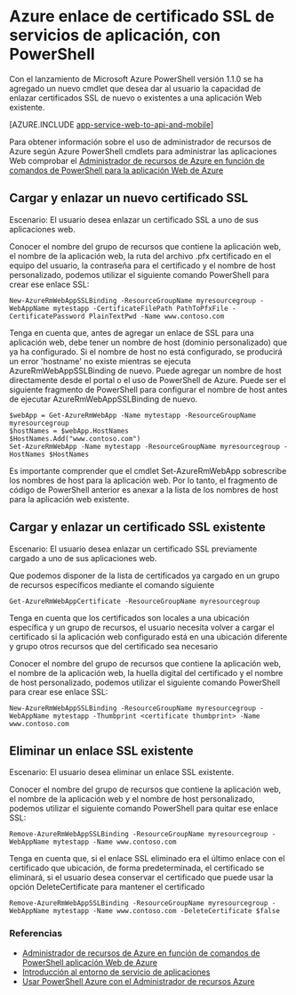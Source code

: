 <properties
    pageTitle="Enlace de certificados SSL con PowerShell"
    description="Obtenga información sobre cómo enlazar certificados SSL a la aplicación web de PowerShell."
    services="app-service\web"
    documentationCenter=""
    authors="ahmedelnably"
    manager="stefsch"
    editor=""/>

<tags
    ms.service="app-service-web"
    ms.workload="web"
    ms.tgt_pltfrm="na"
    ms.devlang="na"
    ms.topic="article"
    ms.date="01/13/2016"
    ms.author="ahmedelnably"/>

# <a name="azure-app-service-ssl-certificate-binding-using-powershell"></a>Azure enlace de certificado SSL de servicios de aplicación, con PowerShell #

Con el lanzamiento de Microsoft Azure PowerShell versión 1.1.0 se ha agregado un nuevo cmdlet que desea dar al usuario la capacidad de enlazar certificados SSL de nuevo o existentes a una aplicación Web existente.

[AZURE.INCLUDE [app-service-web-to-api-and-mobile](../../includes/app-service-web-to-api-and-mobile.md)] 

Para obtener información sobre el uso de administrador de recursos de Azure según Azure PowerShell cmdlets para administrar las aplicaciones Web comprobar el [Administrador de recursos de Azure en función de comandos de PowerShell para la aplicación Web de Azure](app-service-web-app-azure-resource-manager-powershell.md)

## <a name="uploading-and-binding-a-new-ssl-certificate"></a>Cargar y enlazar un nuevo certificado SSL ##

Escenario: El usuario desea enlazar un certificado SSL a uno de sus aplicaciones web.

Conocer el nombre del grupo de recursos que contiene la aplicación web, el nombre de la aplicación web, la ruta del archivo .pfx certificado en el equipo del usuario, la contraseña para el certificado y el nombre de host personalizado, podemos utilizar el siguiente comando PowerShell para crear ese enlace SSL:

    New-AzureRmWebAppSSLBinding -ResourceGroupName myresourcegroup -WebAppName mytestapp -CertificateFilePath PathToPfxFile -CertificatePassword PlainTextPwd -Name www.contoso.com

Tenga en cuenta que, antes de agregar un enlace de SSL para una aplicación web, debe tener un nombre de host (dominio personalizado) que ya ha configurado. Si el nombre de host no está configurado, se producirá un error 'hostname' no existe mientras se ejecuta AzureRmWebAppSSLBinding de nuevo. Puede agregar un nombre de host directamente desde el portal o el uso de PowerShell de Azure. Puede ser el siguiente fragmento de PowerShell para configurar el nombre de host antes de ejecutar AzureRmWebAppSSLBinding de nuevo.   
  
    $webApp = Get-AzureRmWebApp -Name mytestapp -ResourceGroupName myresourcegroup  
    $hostNames = $webApp.HostNames  
    $HostNames.Add("www.contoso.com")  
    Set-AzureRmWebApp -Name mytestapp -ResourceGroupName myresourcegroup -HostNames $HostNames   
  
Es importante comprender que el cmdlet Set-AzureRmWebApp sobrescribe los nombres de host para la aplicación web. Por lo tanto, el fragmento de código de PowerShell anterior es anexar a la lista de los nombres de host para la aplicación web existente.  

## <a name="uploading-and-binding-an-existing-ssl-certificate"></a>Cargar y enlazar un certificado SSL existente ##

Escenario: El usuario desea enlazar un certificado SSL previamente cargado a uno de sus aplicaciones web.

Que podemos disponer de la lista de certificados ya cargado en un grupo de recursos específicos mediante el comando siguiente

    Get-AzureRmWebAppCertificate -ResourceGroupName myresourcegroup

Tenga en cuenta que los certificados son locales a una ubicación específica y un grupo de recursos, el usuario necesita volver a cargar el certificado si la aplicación web configurado está en una ubicación diferente y grupo otros recursos que del certificado sea necesario 

Conocer el nombre del grupo de recursos que contiene la aplicación web, el nombre de la aplicación web, la huella digital del certificado y el nombre de host personalizado, podemos utilizar el siguiente comando PowerShell para crear ese enlace SSL:

    New-AzureRmWebAppSSLBinding -ResourceGroupName myresourcegroup -WebAppName mytestapp -Thumbprint <certificate thumbprint> -Name www.contoso.com

## <a name="deleting-an-existing-ssl-binding"></a>Eliminar un enlace SSL existente  ##

Escenario: El usuario desea eliminar un enlace SSL existente.

Conocer el nombre del grupo de recursos que contiene la aplicación web, el nombre de la aplicación web y el nombre de host personalizado, podemos utilizar el siguiente comando PowerShell para quitar ese enlace SSL:

    Remove-AzureRmWebAppSSLBinding -ResourceGroupName myresourcegroup -WebAppName mytestapp -Name www.contoso.com

Tenga en cuenta que, si el enlace SSL eliminado era el último enlace con el certificado que ubicación, de forma predeterminada, el certificado se eliminará, si el usuario desea conservar el certificado que puede usar la opción DeleteCertificate para mantener el certificado

    Remove-AzureRmWebAppSSLBinding -ResourceGroupName myresourcegroup -WebAppName mytestapp -Name www.contoso.com -DeleteCertificate $false

### <a name="references"></a>Referencias ###
- [Administrador de recursos de Azure en función de comandos de PowerShell aplicación Web de Azure](app-service-web-app-azure-resource-manager-powershell.md)
- [Introducción al entorno de servicio de aplicaciones](app-service-app-service-environment-intro.md)
- [Usar PowerShell Azure con el Administrador de recursos Azure](../powershell-azure-resource-manager.md)
